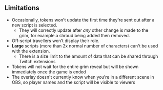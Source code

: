 ## Limitations

* Occasionally, tokens won't update the first time they're sent out after a new script is selected.
  * They will correctly update after *any* other change is made to the grim, for example a shroud being added then removed.
* Off-script travellers won't display their role.
* **Large** scripts (more than 2x normal number of characters) can't be used with the extension.
  * There is a size limit to the amount of data that can be shared through Twitch extensions
* Tokens will not wait for the entire grim reveal but will be shown immediately once the game is ended
* The overlay doesn't currently know when you're in a different scene in OBS, so player names and the script will be visible to viewers
